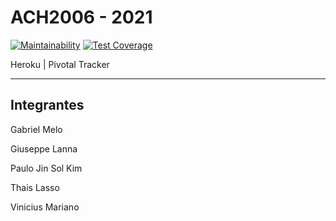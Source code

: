 # ACH2006 - 2021

[![Maintainability](https://api.codeclimate.com/v1/badges/d1ceeea6202e87582686/maintainability)](https://codeclimate.com/github/ThaisLasso/esi-2021/maintainability) [![Test Coverage](https://api.codeclimate.com/v1/badges/d1ceeea6202e87582686/test_coverage)](https://codeclimate.com/github/ThaisLasso/esi-2021/test_coverage)

Heroku      |     Pivotal Tracker

---

## Integrantes

Gabriel Melo

Giuseppe Lanna

Paulo Jin Sol Kim

Thais Lasso

Vinicius Mariano

